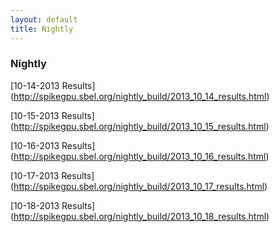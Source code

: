 ```yaml
--- 
layout: default
title: Nightly
---
```


### Nightly


[10-14-2013 Results] (http://spikegpu.sbel.org/nightly_build/2013_10_14_results.html)

[10-15-2013 Results] (http://spikegpu.sbel.org/nightly_build/2013_10_15_results.html)

[10-16-2013 Results] (http://spikegpu.sbel.org/nightly_build/2013_10_16_results.html)

[10-17-2013 Results] (http://spikegpu.sbel.org/nightly_build/2013_10_17_results.html)

[10-18-2013 Results] (http://spikegpu.sbel.org/nightly_build/2013_10_18_results.html)

